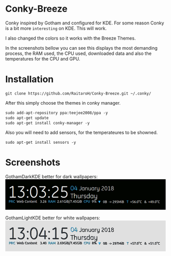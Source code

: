 # Conky-Breeze
Conky inspired by Gotham and configured for KDE. For some reason Conky is a bit more `interesting` on KDE. This will work.

I also changed the colors so it works with the Breeze Themes.

In the screenshots bellow you can see this displays the most demanding process, the RAM used, the CPU used, downloaded data and also the temperatures for the CPU and GPU.

# Installation
```
git clone https://github.com/RaitaroH/Conky-Breeze.git ~/.conky/
```
After this simply choose the themes in conky manager.

```
sudo add-apt-repository ppa:teejee2008/ppa -y
sudo apt-get update
sudo apt-get install conky-manager -y
```
Also you will need to add sensors, for the temperateures to be showned.
```
sudo apt-get install sensors -y
```

# Screenshots
GothamDarkKDE better for dark wallpapers:
![alt-tag](https://raw.githubusercontent.com/RaitaroH/Conky-Breeze/master/GothamKDE/GothamDarkKDE.png)

GothamLightKDE better for white wallpapers:
![alt-tag](https://raw.githubusercontent.com/RaitaroH/Conky-Breeze/master/GothamKDE/GothamLightKDE.png)
